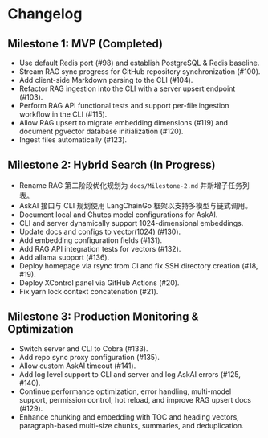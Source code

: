 # Changelog

## Milestone 1: MVP (Completed)

- Use default Redis port (#98) and establish PostgreSQL & Redis baseline.
- Stream RAG sync progress for GitHub repository synchronization (#100).
- Add client-side Markdown parsing to the CLI (#104).
- Refactor RAG ingestion into the CLI with a server upsert endpoint (#103).
- Perform RAG API functional tests and support per-file ingestion workflow in the CLI (#115).
- Allow RAG upsert to migrate embedding dimensions (#119) and document pgvector database initialization (#120).
- Ingest files automatically (#123).

## Milestone 2: Hybrid Search (In Progress)
- Rename RAG 第二阶段优化规划为 `docs/Milestone-2.md` 并新增子任务列表。
- AskAI 接口与 CLI 规划使用 LangChainGo 框架以支持多模型与链式调用。
- Document local and Chutes model configurations for AskAI.
- CLI and server dynamically support 1024-dimensional embeddings.
- Update docs and configs to vector(1024) (#130).
- Add embedding configuration fields (#131).
- Add RAG API integration tests for vectors (#132).
- Add allama support (#136).
- Deploy homepage via rsync from CI and fix SSH directory creation (#18, #19).
- Deploy XControl panel via GitHub Actions (#20).
- Fix yarn lock context concatenation (#21).

## Milestone 3: Production Monitoring & Optimization

- Switch server and CLI to Cobra (#133).
- Add repo sync proxy configuration (#135).
- Allow custom AskAI timeout (#141).
- Add log level support to CLI and server and log AskAI errors (#125, #140).
- Continue performance optimization, error handling, multi-model support, permission control, hot reload, and improve RAG upsert docs (#129).
- Enhance chunking and embedding with TOC and heading vectors, paragraph-based multi-size chunks, summaries, and deduplication.

